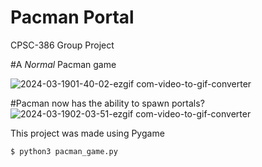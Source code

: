 # Pacman Portal
CPSC-386 Group Project

#A *Normal* Pacman game

![2024-03-1901-40-02-ezgif com-video-to-gif-converter](https://github.com/gunshycs/pacmanportal/assets/70672556/eea833ca-a994-4f76-9594-2ba408bf7099)

#Pacman now has the ability to spawn portals?
![2024-03-1902-03-51-ezgif com-video-to-gif-converter](https://github.com/gunshycs/pacmanportal/assets/70672556/38bc5021-26d6-4a0f-acbc-e6a753f2648c)


This project was made using Pygame

```bash
$ python3 pacman_game.py
```
